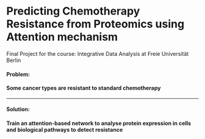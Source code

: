 # Predicting Chemotherapy Resistance from Proteomics using Attention mechanism
Final Project for the course: Integrative Data Analysis at Freie Universität Berlin

#### Problem: 
#### Some cancer types are resistant to standard chemotherapy
-----------------------------------------------

#### Solution: 
#### Train an attention-based network to analyse protein expression in cells and biological pathways to detect resistance
